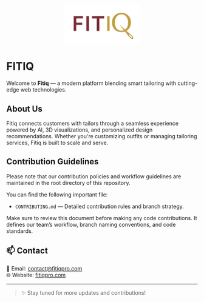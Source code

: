 <p align="center">
  <img src="fitiq_logo.png" alt="Fitiq Logo" width="200" />
</p>


# FITIQ

Welcome to **Fitiq** — a modern platform blending smart tailoring with cutting-edge web technologies.

## About Us

Fitiq connects customers with tailors through a seamless experience powered by AI, 3D visualizations, and personalized design recommendations. Whether you're customizing outfits or managing tailoring services, Fitiq is built to scale and serve.


## Contribution Guidelines

Please note that our contribution policies and workflow guidelines are maintained in the root directory of this repository.

You can find the following important file:

- `CONTRIBUTING.md` — Detailed contribution rules and branch strategy.

Make sure to review this document before making any code contributions. It defines our team’s workflow, branch naming conventions, and code standards.




## 📫 Contact

📩 Email: [contact@fitiqpro.com](mailto:contact@fitiqpro.com)  
🌐 Website: [fitiqpro.com](https://www.fitiqpro.com)  

---

> ✨ Stay tuned for more updates and contributions!
